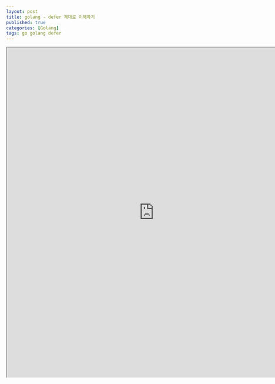 ```yaml
---
layout: post
title: golang - defer 제대로 이해하기
published: true
categories: [Golang]
tags: go golang defer
---
```

<iframe width="800" height="900" src="https://docs.google.com/document/d/e/2PACX-1vQAwncH54ud_It9V9KT8nOYTVK76QONl7uKE_TOi9E9IrEz6B6fTf8t0e9NOKl3gwL4fHmSqGU8PY6X/pub?embedded=true"></iframe>    
  